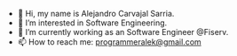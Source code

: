 - 👋 Hi, my name is Alejandro Carvajal Sarria.
- 👀 I’m interested in Software Engineering.
- 💼 I’m currently working as an Software Engineer @Fiserv. 
- 📫 How to reach me: programmeralek@gmail.com
